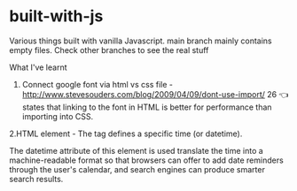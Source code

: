 # built-with-js

Various things built with vanilla Javascript.
main branch mainly contains empty files.
Check other branches to see the real stuff

What I've learnt

1. Connect google font via html vs css file - http://www.stevesouders.com/blog/2009/04/09/dont-use-import/ 26 👈 states that linking to the font in HTML is better for performance than importing into CSS.

2.HTML <time> element - The <time> tag defines a specific time (or datetime).

The datetime attribute of this element is used translate the time into a machine-readable format so that browsers can offer to add date reminders through the user's calendar, and search engines can produce smarter search results.
